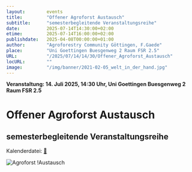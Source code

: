 ```yaml
---
layout:        events
title:         "Offener Agroforst Austausch"
subtitle:      "semesterbegleitende Veranstaltungsreihe"
date:          2025-07-14T14:30:00+02:00
etime:         2025-07-14T16:00:00+02:00
publishdate:   2025-04-08T00:00:00+01:00
author:        "Agroforestry Community Göttingen, F.Gaede"
place:         "Uni Goettingen Buesgenweg 2 Raum FSR 2.5"
URL:           "/2025/07/14/14/30/Offener_Agroforst_Austausch"
locURL:        ""
image:         "/img/banner/2021-02-05_welt_in_der_hand.jpg"
---
```


**Veranstaltung: 14. Juli 2025, 14:30 Uhr, Uni Goettingen Buesgenweg 2 Raum FSR 2.5**

Offener Agroforst Austausch
===========

semesterbegleitende Veranstaltungsreihe
-----------


Kalenderdatei: [📆](/ics/2025-07-14_14-30_offener_agroforst_austausch.ics)


![Agroforst
!Austausch](/img/event/2025-04-07-Offener-Agroforst-Austausch.png)

